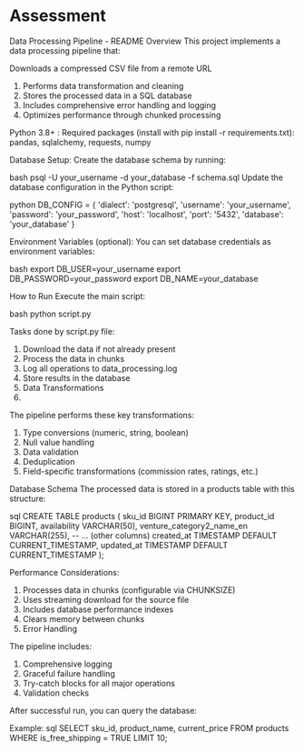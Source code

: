 # Assessment
Data Processing Pipeline - README
Overview
This project implements a data processing pipeline that:

Downloads a compressed CSV file from a remote URL

1. Performs data transformation and cleaning
2. Stores the processed data in a SQL database
3. Includes comprehensive error handling and logging
4. Optimizes performance through chunked processing


Python 3.8+ :
Required packages (install with pip install -r requirements.txt):
pandas, sqlalchemy, requests, numpy

Database Setup:
Create the database schema by running:

bash
psql -U your_username -d your_database -f schema.sql
Update the database configuration in the Python script:

python
DB_CONFIG = {
    'dialect': 'postgresql',
    'username': 'your_username',
    'password': 'your_password',
    'host': 'localhost',
    'port': '5432',
    'database': 'your_database'
}

Environment Variables (optional):
You can set database credentials as environment variables:

bash
export DB_USER=your_username
export DB_PASSWORD=your_password
export DB_NAME=your_database

How to Run
Execute the main script:

bash
python script.py

Tasks done by script.py file:

1. Download the data if not already present
2. Process the data in chunks
3. Log all operations to data_processing.log
4. Store results in the database
5. Data Transformations
6. 
The pipeline performs these key transformations:
1. Type conversions (numeric, string, boolean)
2. Null value handling
3. Data validation
4. Deduplication
5. Field-specific transformations (commission rates, ratings, etc.)

Database Schema
The processed data is stored in a products table with this structure:

sql
CREATE TABLE products (
    sku_id BIGINT PRIMARY KEY,
    product_id BIGINT,
    availability VARCHAR(50),
    venture_category2_name_en VARCHAR(255),
    -- ... (other columns)
    created_at TIMESTAMP DEFAULT CURRENT_TIMESTAMP,
    updated_at TIMESTAMP DEFAULT CURRENT_TIMESTAMP
);

Performance Considerations: 
1. Processes data in chunks (configurable via CHUNKSIZE)
2. Uses streaming download for the source file
3. Includes database performance indexes
4. Clears memory between chunks
5. Error Handling

The pipeline includes:
1. Comprehensive logging
2. Graceful failure handling
3. Try-catch blocks for all major operations
4. Validation checks

After successful run, you can query the database:

Example: sql
SELECT sku_id, product_name, current_price 
FROM products 
WHERE is_free_shipping = TRUE 
LIMIT 10;
